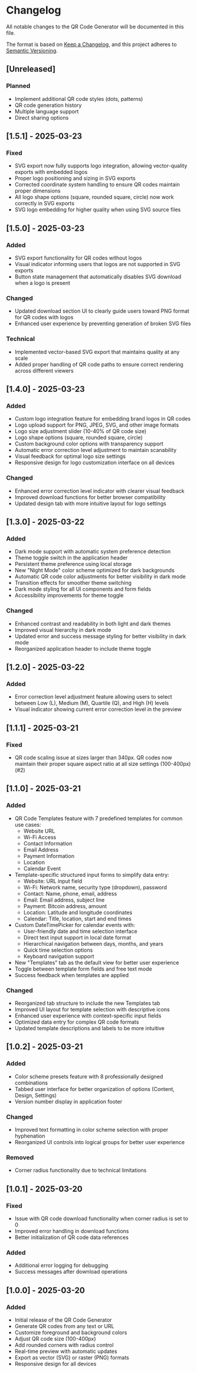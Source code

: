 # Changelog

All notable changes to the QR Code Generator will be documented in this file.

The format is based on [Keep a Changelog](https://keepachangelog.com/en/1.0.0/),
and this project adheres to [Semantic Versioning](https://semver.org/spec/v2.0.0.html).

## [Unreleased]

### Planned
- Implement additional QR code styles (dots, patterns)
- QR code generation history
- Multiple language support
- Direct sharing options

## [1.5.1] - 2025-03-23

### Fixed
- SVG export now fully supports logo integration, allowing vector-quality exports with embedded logos
- Proper logo positioning and sizing in SVG exports
- Corrected coordinate system handling to ensure QR codes maintain proper dimensions
- All logo shape options (square, rounded square, circle) now work correctly in SVG exports
- SVG logo embedding for higher quality when using SVG source files

## [1.5.0] - 2025-03-23

### Added
- SVG export functionality for QR codes without logos
- Visual indicator informing users that logos are not supported in SVG exports
- Button state management that automatically disables SVG download when a logo is present

### Changed
- Updated download section UI to clearly guide users toward PNG format for QR codes with logos
- Enhanced user experience by preventing generation of broken SVG files

### Technical
- Implemented vector-based SVG export that maintains quality at any scale
- Added proper handling of QR code paths to ensure correct rendering across different viewers

## [1.4.0] - 2025-03-23

### Added
- Custom logo integration feature for embedding brand logos in QR codes
- Logo upload support for PNG, JPEG, SVG, and other image formats
- Logo size adjustment slider (10-40% of QR code size)
- Logo shape options (square, rounded square, circle)
- Custom background color options with transparency support
- Automatic error correction level adjustment to maintain scanability
- Visual feedback for optimal logo size settings
- Responsive design for logo customization interface on all devices

### Changed
- Enhanced error correction level indicator with clearer visual feedback
- Improved download functions for better browser compatibility
- Updated design tab with more intuitive layout for logo settings

## [1.3.0] - 2025-03-22

### Added
- Dark mode support with automatic system preference detection
- Theme toggle switch in the application header
- Persistent theme preference using local storage
- New "Night Mode" color scheme optimized for dark backgrounds
- Automatic QR code color adjustments for better visibility in dark mode
- Transition effects for smoother theme switching
- Dark mode styling for all UI components and form fields
- Accessibility improvements for theme toggle

### Changed
- Enhanced contrast and readability in both light and dark themes
- Improved visual hierarchy in dark mode
- Updated error and success message styling for better visibility in dark mode
- Reorganized application header to include theme toggle

## [1.2.0] - 2025-03-22

### Added
- Error correction level adjustment feature allowing users to select between Low (L), Medium (M), Quartile (Q), and High (H) levels
- Visual indicator showing current error correction level in the preview

## [1.1.1] - 2025-03-21

### Fixed
- QR code scaling issue at sizes larger than 340px. QR codes now maintain their proper square aspect ratio at all size settings (100-400px) (#2)

## [1.1.0] - 2025-03-21

### Added
- QR Code Templates feature with 7 predefined templates for common use cases:
  - Website URL
  - Wi-Fi Access
  - Contact Information
  - Email Address
  - Payment Information
  - Location
  - Calendar Event
- Template-specific structured input forms to simplify data entry:
  - Website: URL input field
  - Wi-Fi: Network name, security type (dropdown), password
  - Contact: Name, phone, email, address
  - Email: Email address, subject line
  - Payment: Bitcoin address, amount
  - Location: Latitude and longitude coordinates
  - Calendar: Title, location, start and end times
- Custom DateTimePicker for calendar events with:
  - User-friendly date and time selection interface
  - Direct text input support in local date format
  - Hierarchical navigation between days, months, and years
  - Quick time selection options
  - Keyboard navigation support
- New "Templates" tab as the default view for better user experience
- Toggle between template form fields and free text mode
- Success feedback when templates are applied

### Changed
- Reorganized tab structure to include the new Templates tab
- Improved UI layout for template selection with descriptive icons
- Enhanced user experience with context-specific input fields
- Optimized data entry for complex QR code formats 
- Updated template descriptions and labels to be more intuitive

## [1.0.2] - 2025-03-21

### Added
- Color scheme presets feature with 8 professionally designed combinations
- Tabbed user interface for better organization of options (Content, Design, Settings)
- Version number display in application footer

### Changed
- Improved text formatting in color scheme selection with proper hyphenation
- Reorganized UI controls into logical groups for better user experience

### Removed
- Corner radius functionality due to technical limitations

## [1.0.1] - 2025-03-20

### Fixed
- Issue with QR code download functionality when corner radius is set to 0
- Improved error handling in download functions
- Better initialization of QR code data references

### Added
- Additional error logging for debugging
- Success messages after download operations

## [1.0.0] - 2025-03-20

### Added
- Initial release of the QR Code Generator
- Generate QR codes from any text or URL
- Customize foreground and background colors
- Adjust QR code size (100-400px)
- Add rounded corners with radius control
- Real-time preview with automatic updates
- Export as vector (SVG) or raster (PNG) formats
- Responsive design for all devices